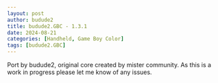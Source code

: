 ```yaml
---
layout: post
author: budude2
title: budude2.GBC - 1.3.1
date: 2024-08-21
categories: [Handheld, Game Boy Color]
tags: [budude2.GBC]
---
```

Port by budude2, original core created by mister community. As this is a work in progress please let me know of any issues.
